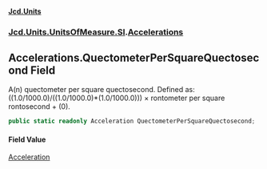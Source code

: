 #### [Jcd.Units](index.md 'index')
### [Jcd.Units.UnitsOfMeasure.SI](Jcd.Units.UnitsOfMeasure.SI.md 'Jcd.Units.UnitsOfMeasure.SI').[Accelerations](Accelerations.md 'Jcd.Units.UnitsOfMeasure.SI.Accelerations')

## Accelerations.QuectometerPerSquareQuectosecond Field

A(n) quectometer per square quectosecond. Defined as: ((1.0/1000.0)/((1.0/1000.0)*(1.0/1000.0))) × rontometer per square rontosecond + (0).

```csharp
public static readonly Acceleration QuectometerPerSquareQuectosecond;
```

#### Field Value
[Acceleration](Acceleration.md 'Jcd.Units.UnitTypes.Acceleration')